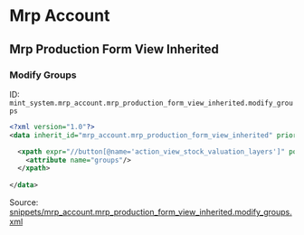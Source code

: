 # Mrp Account
## Mrp Production Form View Inherited  
### Modify Groups  
ID: `mint_system.mrp_account.mrp_production_form_view_inherited.modify_groups`  
```xml
<?xml version="1.0"?>
<data inherit_id="mrp_account.mrp_production_form_view_inherited" priority="50">

  <xpath expr="//button[@name='action_view_stock_valuation_layers']" position="attributes">
    <attribute name="groups"/>
  </xpath>
  
</data>
```
Source: [snippets/mrp_account.mrp_production_form_view_inherited.modify_groups.xml](https://github.com/Mint-System/Odoo-Build/tree/14.0/snippets/mrp_account.mrp_production_form_view_inherited.modify_groups.xml)


